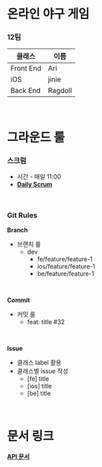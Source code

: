 # 온라인 야구 게임

### **12팀**
| 클래스    | 이름    |
| --------- | ------- |
| Front End | Ari     |
| iOS       | jinie   |
| Back End  | Ragdoll |



<br/>

# 그라운드 룰
### 스크럼
- 시간 - 매일 11:00
- [**Daily Scrum**](https://docs.google.com/spreadsheets/d/1oODKdZCLJTO2TbhiZfohKLBSskMXVJMSaLn6y4drO_0/edit#gid=0)

<br/>

### **Git Rules**
**Branch**
- 브랜치 룰
    - dev
        - fe/feature/feature-1
        - ios/feature/feature-1
        - be/feature/feature-1
<br/>

**Commit**
- 커밋 룰
    - feat: title #32

<br/>

**Issue**
- 클래스 label 활용
- 클래스별 issue 작성
    - [fe] title
    - [ios] title
    - [be] title

<br/>

# 문서 링크
[**API 문서**]()

